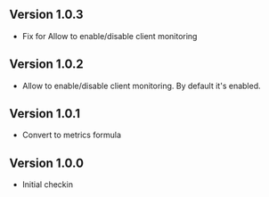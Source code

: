 ## Version 1.0.3

* Fix for Allow to enable/disable client monitoring

## Version 1.0.2

* Allow to enable/disable client monitoring. By default it's enabled.

## Version 1.0.1

* Convert to metrics formula

## Version 1.0.0

* Initial checkin

